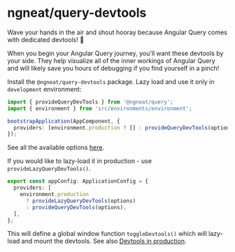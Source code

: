 # ngneat/query-devtools

Wave your hands in the air and shout hooray because Angular Query comes with dedicated devtools! 🥳

When you begin your Angular Query journey, you'll want these devtools by your side. They help visualize all of the inner workings of Angular Query and will likely save you hours of debugging if you find yourself in a pinch!

Install the `@ngneat/query-devtools` package. Lazy load and use it only in `development` environment:

```ts
import { provideQueryDevTools } from '@ngneat/query';
import { environment } from 'src/environments/environment';

bootstrapApplication(AppComponent, {
  providers: [environment.production ? [] : provideQueryDevTools(options)],
});
```

See all the available options [here](https://tanstack.com/query/v5/docs/react/devtools#options).

If you would like to lazy-load it in production - use `provideLazyQueryDevTools()`.

```ts
export const appConfig: ApplicationConfig = {
  providers: [
    environment.production
      ? provideLazyQueryDevTools(options)
      : provideQueryDevTools(options),
  ],
};
```

This will define a global window function `toggleDevtools()` which will lazy-load and mount the devtools.
See also [Devtools in production](https://tanstack.com/query/v4/docs/react/devtools#devtools-in-production).
